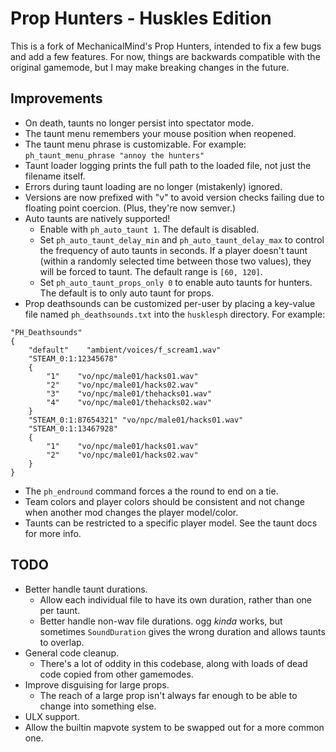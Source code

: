 # Prop Hunters - Huskles Edition

This is a fork of MechanicalMind's Prop Hunters, intended to fix a few bugs and add a few features.
For now, things are backwards compatible with the original gamemode, but I may make breaking changes
in the future.

## Improvements

- On death, taunts no longer persist into spectator mode.
- The taunt menu remembers your mouse position when reopened.
- The taunt menu phrase is customizable. For example: `ph_taunt_menu_phrase "annoy the hunters"`
- Taunt loader logging prints the full path to the loaded file, not just the filename itself.
- Errors during taunt loading are no longer (mistakenly) ignored.
- Versions are now prefixed with "v" to avoid version checks failing due to floating point coercion. (Plus, they're now semver.)
- Auto taunts are natively supported!
    - Enable with `ph_auto_taunt 1`. The default is disabled.
    - Set `ph_auto_taunt_delay_min` and `ph_auto_taunt_delay_max` to control the frequency of auto taunts in seconds. If a player doesn't taunt (within a randomly selected time between those two values), they will be forced to taunt. The default range is `[60, 120]`.
    - Set `ph_auto_taunt_props_only 0` to enable auto taunts for hunters. The default is to only auto taunt for props.
- Prop deathsounds can be customized per-user by placing a key-value file named `ph_deathsounds.txt` into the `husklesph` directory. For example:
```
"PH_Deathsounds"
{
    "default"    "ambient/voices/f_scream1.wav"
    "STEAM_0:1:12345678"
    {
        "1"    "vo/npc/male01/hacks01.wav"
        "2"    "vo/npc/male01/hacks02.wav"
        "3"    "vo/npc/male01/thehacks01.wav"
        "4"    "vo/npc/male01/thehacks02.wav"
    }
    "STEAM_0:1:87654321" "vo/npc/male01/hacks01.wav"
    "STEAM_0:1:13467928"
    {
        "1"    "vo/npc/male01/hacks01.wav"
        "2"    "vo/npc/male01/hacks02.wav"
    }
}
```
- The `ph_endround` command forces a the round to end on a tie.
- Team colors and player colors should be consistent and not change when another mod changes the player model/color.
- Taunts can be restricted to a specific player model. See the taunt docs for more info.

## TODO

- Better handle taunt durations.
    - Allow each individual file to have its own duration, rather than one per taunt.
    - Better handle non-wav file durations. ogg _kinda_ works, but sometimes `SoundDuration` gives the wrong duration and allows taunts to overlap.
- General code cleanup.
    - There's a lot of oddity in this codebase, along with loads of dead code copied from other gamemodes.
- Improve disguising for large props.
    - The reach of a large prop isn't always far enough to be able to change into something else.
- ULX support.
- Allow the builtin mapvote system to be swapped out for a more common one.